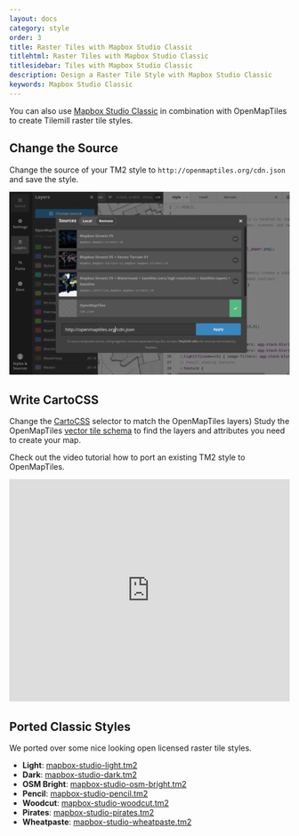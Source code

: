 ```yaml
---
layout: docs
category: style
order: 3
title: Raster Tiles with Mapbox Studio Classic
titlehtml: Raster Tiles with Mapbox Studio Classic
titlesidebar: Tiles with Mapbox Studio Classic
description: Design a Raster Tile Style with Mapbox Studio Classic
keywords: Mapbox Studio Classic
---
```


You can also use [Mapbox Studio Classic](https://www.mapbox.com/help/define-mapbox-studio-classic/) in combination with
OpenMapTiles to create Tilemill raster tile styles.


## Change the Source

Change the source of your TM2 style to `http://openmaptiles.org/cdn.json` and save the style.

![Mapbox Studio Classic hange source](/media/mapbox_studio_classic_change_url.png)

## Write CartoCSS

Change the [CartoCSS](https://www.mapbox.com/help/getting-started-cartocss/) selector to match the OpenMapTiles layers)
Study the OpenMapTiles [vector tile schema](/schema) to find the layers and attributes you need to create your map.

Check out the video tutorial how to port an existing TM2 style to OpenMapTiles.

<iframe width="100%" height="400" src="https://www.youtube.com/embed/JFQ7_9jvEFM" frameborder="0" allowfullscreen></iframe>

## Ported Classic Styles

We ported over some nice looking open licensed raster tile styles.

- **Light**:
  [mapbox-studio-light.tm2](https://github.com/openmaptiles/mapbox-studio-light.tm2/)
- **Dark**:
  [mapbox-studio-dark.tm2](https://github.com/openmaptiles/mapbox-studio-dark.tm2/)
- **OSM Bright**:
  [mapbox-studio-osm-bright.tm2](https://github.com/openmaptiles/mapbox-studio-osm-bright.tm2/)
- **Pencil**:
  [mapbox-studio-pencil.tm2](https://github.com/openmaptiles/mapbox-studio-pencil.tm2/)
- **Woodcut**:
  [mapbox-studio-woodcut.tm2](https://github.com/openmaptiles/mapbox-studio-woodcut.tm2/)
- **Pirates**:
  [mapbox-studio-pirates.tm2](https://github.com/openmaptiles/mapbox-studio-pirates.tm2/)
- **Wheatpaste**:
  [mapbox-studio-wheatpaste.tm2](https://github.com/openmaptiles/mapbox-studio-wheatpaste.tm2/)
